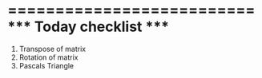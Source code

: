 
==========================
 *** Today checklist ***
==========================

1. Transpose of matrix
2. Rotation of matrix
3. Pascals Triangle
